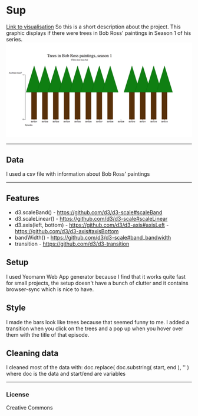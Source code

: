 # Sup
[Link to visualisation](https://meesrutten.github.io/fe3/)
So this is a short description about the project.
This graphic displays if there were trees in Bob Ross' paintings in Season 1 of his series.
![Image of my barchart](chart.png)
***
## Data
I used a csv file with information about Bob Ross' paintings

***
## Features
- d3.scaleBand() - https://github.com/d3/d3-scale#scaleBand
- d3.scaleLinear() - https://github.com/d3/d3-scale#scaleLinear
-  d3.axis(left, bottom) - https://github.com/d3/d3-axis#axisLeft - https://github.com/d3/d3-axis#axisBottom
- bandWidth() - https://github.com/d3/d3-scale#band_bandwidth
- transition - https://github.com/d3/d3-transition

## Setup
I used Yeomann Web App generator because I find that it works quite fast for small projects, the setup doesn't have a bunch of clutter and it contains browser-sync which is nice to have.

## Style
I made the bars look like trees because that seemed funny to me. I added a transition when you click on the trees and a pop up when you hover over them with the title of that episode.

## Cleaning data
I cleaned most of the data with:
doc.replace( doc.substring( start, end ), '' )
where doc is the data and start/end are variables

***
### License
Creative Commons
